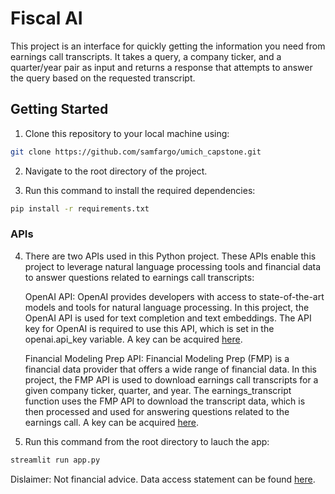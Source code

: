 
# Fiscal AI

This project is an interface for quickly getting the information you need from earnings call transcripts. It takes a query, a company ticker, and a quarter/year pair as input and returns a response that attempts to answer the query based on the requested transcript.
    
## Getting Started

1. Clone this repository to your local machine using:

```bash
git clone https://github.com/samfargo/umich_capstone.git
```
2. Navigate to the root directory of the project.

3. Run this command to install the required dependencies:

```bash
pip install -r requirements.txt
```
### APIs

4. There are two APIs used in this Python project. These APIs enable this project to leverage natural language processing tools and financial data to answer questions related to earnings call transcripts:

    OpenAI API:
    OpenAI provides developers with access to state-of-the-art models and tools for natural language processing. In this project, the OpenAI API is used for text completion and text embeddings. The API key for OpenAI is required to use this API, which is set in the openai.api_key variable. A key can be acquired [here](https://platform.openai.com/account/api-keys).

    Financial Modeling Prep API:
    Financial Modeling Prep (FMP) is a financial data provider that offers a wide range of financial data. In this project, the FMP API is used to download earnings call transcripts for a given company ticker, quarter, and year. The earnings_transcript function uses the FMP API to download the transcript data, which is then processed and used for answering questions related to the earnings call. A key can be acquired [here](https://site.financialmodelingprep.com/developer/docs/api-keys).

5. Run this command from the root directory to lauch the app:

```bash
streamlit run app.py
```

Dislaimer: Not financial advice.
Data access statement can be found [here](https://site.financialmodelingprep.com/terms-of-service).
